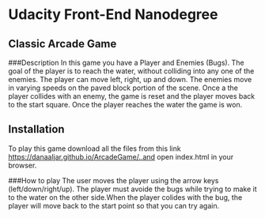 # Udacity Front-End Nanodegree
## Classic Arcade Game

###Description
In this game you have a Player and Enemies (Bugs). The goal of the player is to reach the water, without colliding into any one of the enemies. The player can move left, right, up and down. The enemies move in varying speeds on the paved block portion of the scene. Once a the player collides with an enemy, the game is reset and the player moves back to the start square. Once the player reaches the water the game is won.

## Installation
To play this game download all the files from this link https://danaaljar.github.io/ArcadeGame/.,and open index.html in your browser.

###How to play
The user moves the player using the arrow keys (left/down/right/up).
The player must avoide the bugs while trying to make it to the water on the other side.When the player colides with the bug, the player will move back to the start point so that you can try again.


